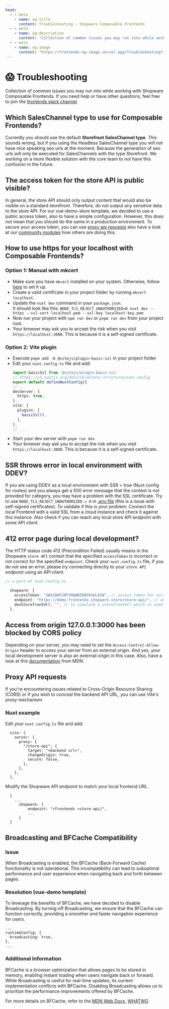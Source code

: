 ```yaml
---
head:
  - - meta
    - name: og:title
      content: Troubleshooting - Shopware Composable Frontends
  - - meta
    - name: og:description
      content: "Collection of common issues you may run into while working with Shopware Composable Frontends."
  - - meta
    - name: og:image
      content: "https://frontends-og-image.vercel.app/Troubleshooting?fontSize=150px"
---
```


# 😱 Troubleshooting

Collection of common issues you may run into while working with Shopware Composable Frontends. If you need help or have other questions, feel free to join the [frontends slack channel](https://shopwarecommunity.slack.com/archives/C050L6NCMGQ).

## Which SalesChannel type to use for Composable Frontends?

Currently you should use the default **Storefront SalesChannel type**. This sounds wrong, but if you using the Headless SalesChannel type you will not have nice speaking seo urls at the moment. Because the generation of seo urls will only be executed for SalesChannels with the type Storefront. We working on a more flexible solution with the core team to not have this confusion in the future.

## The access token for the store API is public visible?

In general, the store API should only output content that would also be visible on a standard storefront. Therefore, do not output any sensitive data to the store API. For our vue-demo-store template, we decided to use a public access token, also to have a simple configuration. However, this does not mean that you should do the same in a production environment. To secure your access token, you can use [proxy api requests](#proxy-api-requests) also have a look at our [community modules](/resources/community-modules/) how others are doing this.

## How to use https for your localhost with Composable Frontends?

### Option 1: Manual with mkcert

- Make sure you have `mkcert` installed on your system. Otherwise, follow [here](https://github.com/FiloSottile/mkcert) to set it up.
- Create a valid certificate in your project folder by running `mkcert localhost`.
- Update the `nuxt dev` command in your `package.json`.  
  It should look like this: `NODE_TLS_REJECT_UNAUTHORIZED=0 nuxt dev --https --ssl-cert localhost.pem --ssl-key localhost-key.pem`
- Now run your project with `npm run dev` or `pnpm run dev` from your project root.
- Your browser may ask you to accept the risk when you visit `https://localhost:3000`. This is because it is a self-signed certificate.

### Option 2: Vite plugin

- Execute `pnpm add -D @vitejs/plugin-basic-ssl` in your project folder
- Edit your `nuxt.config.ts` file and add:
  ```ts
  import basicSsl from '@vitejs/plugin-basic-ssl'
  // https://v3.nuxtjs.org/docs/directory-structure/nuxt.config
  export default defineNuxtConfig({
  // ...
  devServer: {
    https: true,
  },
  vite: {
    plugins: [
      basicSsl(),
    ],
  },
  // ...
  ```
- Start your dev server with `pnpm run dev`
- Your browser may ask you to accept the risk when you visit `https://localhost:3000`. This is because it is a self-signed certificate.

## SSR throws error in local environment with DDEV?

If you are using DDEV as a local environment with SSR = true (Nuxt config for routes) and you always get a 500 error message that the context is not provided for category, you may have a problem with the SSL certificate. Try to use `NODE_TLS_REJECT_UNAUTHORIZED = 0` in [.env file](https://nuxt.com/docs/guide/directory-structure/env) (this is a issue with self-signed certificates). To validate if this is your problem: Connect the local Frontend with a valid SSL from a cloud instance and check it against this instance. Also check if you can reach any local store API endpoint with some API client.

## 412 error page during local development?

The HTTP status code 412 (Precondition Failed) usually means in the Shopware `store API` context that the specified `accessToken` is incorrect or not correct for the specified `endpoint`. Check your `nuxt.config.ts` file, if you do not see an error, please try connecting directly to your `store API` endpoint using an API client.

```ts
// a part of nuxt.config.ts

  shopware: {
    accessToken: "SWSCBHFSNTVMAWNZDNFKSHLAYW", // access token for corresponding sales channel
    endpoint: "https://demo-frontends.shopware.store/store-api/", // endpoint where store-api is available
    devStorefrontUrl: "", // to simulate a storefrontUrl which is used in registration process and should cover the domain settings for a sales channel
  },

```

## Access from origin 127.0.0.1:3000 has been blocked by CORS policy

Depending on your server, you may need to set the `Access-Control-Allow-Origin` header to access your server from an external origin. And yes, your local development server is also an external origin in this case. Also, have a look at this [documentation](https://developer.mozilla.org/en-US/docs/Web/HTTP/CORS/Errors/CORSMissingAllowOrigin) from MDN.

## Proxy API requests

If you're encountering issues related to Cross-Origin Resource Sharing (CORS) or if you wish to conceal the backend API URL, you can use Vite's proxy mechanism

### Nuxt example

Edit your `nuxt.config.ts` file and add:

```
  vite: {
    server: {
      proxy: {
        "/store-api": {
          target: "<backend url>",
          changeOrigin: true,
          secure: false,
        },
      },
    },
  },
```

Modify the Shopware API endpoint to match your local frontend URL.

```
  {
    ...
      shopware: {
          endpoint: "<frontends >store-api/",
          ...
      }
  }
```

## Broadcasting and BFCache Compatibility

### Issue

When Broadcasting is enabled, the BFCache (Back-Forward Cache) functionality is not operational. This incompatibility can lead to suboptimal performance and user experience when navigating back and forth between pages.

### Resolution (vue-demo template)

To leverage the benefits of BFCache, we have decided to disable Broadcasting. By turning off Broadcasting, we ensure that the BFCache can function correctly, providing a smoother and faster navigation experience for users.

```
...
runtimeConfig: {
  broadcasting: true,
},
...
```

### Additional Information

BFCache is a browser optimization that allows pages to be stored in memory, enabling instant loading when users navigate back or forward. While Broadcasting is useful for real-time updates, its current implementation conflicts with BFCache. Disabling Broadcasting allows us to prioritize the performance improvements offered by BFCache.

For more details on BFCache, refer to the [MDN Web Docs](https://developer.mozilla.org/en-US/docs/Web/Performance/Navigation_and_resource_timing#bfcache), [WHATWG](https://github.com/whatwg/html/issues/7253)
